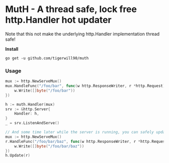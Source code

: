# MutH - A thread safe, lock free http.Handler hot updater

Note that this not make the underlying http.Handler implementation thread safe!

**Install**
````
go get -u github.com/tigerwill90/muth
````

### Usage
````go
mux := http.NewServeMux()
mux.HandleFunc("/foo/bar", func(w http.ResponseWriter, r *http.Request) {
    w.Write([]byte("/foo/bar"))
})

h := muth.Handler(mux)
srv := &http.Server{
    Handler: h,
}
_ = srv.ListenAndServe()

// And some time later while the server is running, you can safely update your routing topology
mux := http.NewServeMux()
r.HandleFunc("/foo/bar/baz", func(w http.ResponseWriter, r *http.Request) {
    w.Write([]byte("/foo/bar/baz"))
})
h.Update(r)
````



